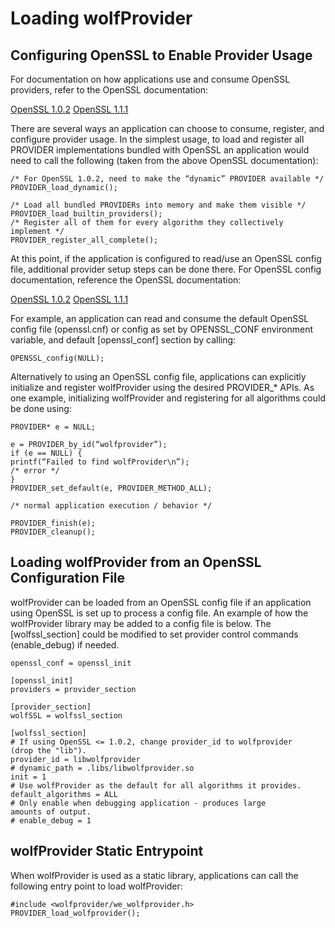 # Loading wolfProvider

## Configuring OpenSSL to Enable Provider Usage

For documentation on how applications use and consume OpenSSL providers, refer to the OpenSSL documentation:

[OpenSSL 1.0.2](https://www.openssl.org/docs/man1.0.2/man3/provider.html)
[OpenSSL 1.1.1](https://www.openssl.org/docs/man1.1.1/man3/PROVIDER_add.html)

There are several ways an application can choose to consume, register, and configure provider usage. In the simplest usage, to load and register all PROVIDER implementations bundled with OpenSSL an application would need to call the following (taken from the above OpenSSL documentation):
```
/* For OpenSSL 1.0.2, need to make the “dynamic” PROVIDER available */
PROVIDER_load_dynamic();

/* Load all bundled PROVIDERs into memory and make them visible */
PROVIDER_load_builtin_providers();
/* Register all of them for every algorithm they collectively implement */
PROVIDER_register_all_complete();
```
At this point, if the application is configured to read/use an OpenSSL config file, additional provider setup steps can be done there. For OpenSSL config documentation, reference the OpenSSL documentation:

[OpenSSL 1.0.2](https://www.openssl.org/docs/man1.0.2/man3/OPENSSL_config.html)
[OpenSSL 1.1.1](https://www.openssl.org/docs/man1.1.1/man3/OPENSSL_config.html)

For example, an application can read and consume the default OpenSSL config file (openssl.cnf) or config as set by OPENSSL_CONF environment variable, and default [openssl_conf] section by calling:
```
OPENSSL_config(NULL);
```

Alternatively to using an OpenSSL config file, applications can explicitly initialize and register wolfProvider using the desired PROVIDER_* APIs. As one example, initializing wolfProvider and registering for all algorithms could be done using:
```
PROVIDER* e = NULL;

e = PROVIDER_by_id(“wolfprovider”);
if (e == NULL) {
printf(“Failed to find wolfProvider\n”);
/* error */
}
PROVIDER_set_default(e, PROVIDER_METHOD_ALL);

/* normal application execution / behavior */

PROVIDER_finish(e);
PROVIDER_cleanup();
```

## Loading wolfProvider from an OpenSSL Configuration File

wolfProvider can be loaded from an OpenSSL config file if an application using OpenSSL is set up to process a config file. An example of how the wolfProvider library may be added to a config file is below. The [wolfssl_section] could be modified to set provider control commands (enable_debug) if needed.

```
openssl_conf = openssl_init

[openssl_init]
providers = provider_section

[provider_section]
wolfSSL = wolfssl_section

[wolfssl_section]
# If using OpenSSL <= 1.0.2, change provider_id to wolfprovider
(drop the "lib").
provider_id = libwolfprovider
# dynamic_path = .libs/libwolfprovider.so
init = 1
# Use wolfProvider as the default for all algorithms it provides.
default_algorithms = ALL
# Only enable when debugging application - produces large
amounts of output.
# enable_debug = 1
```

## wolfProvider Static Entrypoint

When wolfProvider is used as a static library, applications can call the following entry point to load wolfProvider:
```
#include <wolfprovider/we_wolfprovider.h>
PROVIDER_load_wolfprovider();
```
